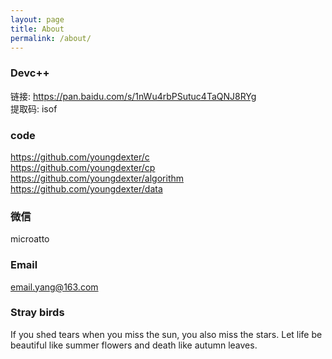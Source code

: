 ```yaml
---
layout: page
title: About
permalink: /about/
---
```


### Devc++

链接: <a href="https://pan.baidu.com/s/1nWu4rbPSutuc4TaQNJ8RYg" target="_blank">https://pan.baidu.com/s/1nWu4rbPSutuc4TaQNJ8RYg</a><br>
提取码: isof

### code

<a href="https://github.com/youngdexter/c" target="_blank">https://github.com/youngdexter/c</a><br>
<a href="https://github.com/youngdexter/cp" target="_blank">https://github.com/youngdexter/cp</a><br>
<a href="https://github.com/youngdexter/algorithm" target="_blank">https://github.com/youngdexter/algorithm</a><br>
<a href="https://github.com/youngdexter/data" target="_blank">https://github.com/youngdexter/data</a><br>

### 微信

microatto

### Email

[email.yang@163.com](mailto:email.yang@163.com)

### Stray birds

If you shed tears when you miss the sun, you also miss the stars.
Let life be beautiful like summer flowers and death like autumn leaves.
